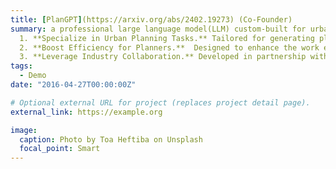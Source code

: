 ```yaml
---
title: [PlanGPT](https://arxiv.org/abs/2402.19273) (Co-Founder)
summary: a professional large language model(LLM) custom-built for urban planning , aiming to
  1. **Specialize in Urban Planning Tasks.** Tailored for generating planning texts, information retrieval, and document evaluation specific to city planning.
  2. **Boost Efficiency for Planners.**  Designed to enhance the work efficiency of urban planning professionals by addressing their unique challenges.
  3. **Leverage Industry Collaboration.** Developed in partnership with the China Urban Planning & Design,our co-planner project integrates industry-specific insights and technologies, culminating in a successful venture securing 600,000 RMB in funding.
tags:
  - Demo
date: "2016-04-27T00:00:00Z"

# Optional external URL for project (replaces project detail page).
external_link: https://example.org

image:
  caption: Photo by Toa Heftiba on Unsplash
  focal_point: Smart
---
```

